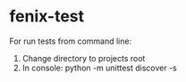 # fenix-test
For run tests from command line:
1) Change directory to projects root
2) In console: python -m unittest discover -s